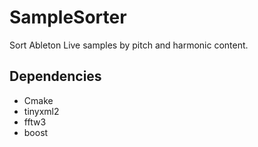 # SampleSorter

Sort Ableton Live samples by pitch and harmonic content.

## Dependencies

- Cmake
- tinyxml2
- fftw3
- boost
